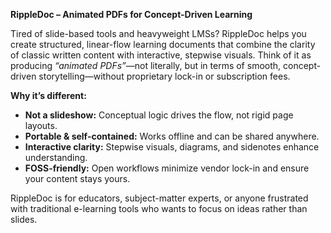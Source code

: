 **RippleDoc – Animated PDFs for Concept-Driven Learning**

Tired of slide-based tools and heavyweight LMSs? RippleDoc helps you create structured, linear-flow learning documents that combine the clarity of classic written content with interactive, stepwise visuals. Think of it as producing *“animated PDFs”*—not literally, but in terms of smooth, concept-driven storytelling—without proprietary lock-in or subscription fees.

**Why it’s different:**

- **Not a slideshow:** Conceptual logic drives the flow, not rigid page layouts.
- **Portable & self-contained:** Works offline and can be shared anywhere.
- **Interactive clarity:** Stepwise visuals, diagrams, and sidenotes enhance understanding.
- **FOSS-friendly:** Open workflows minimize vendor lock-in and ensure your content stays yours.

RippleDoc is for educators, subject-matter experts, or anyone frustrated with traditional e-learning tools who wants to focus on ideas rather than slides.
